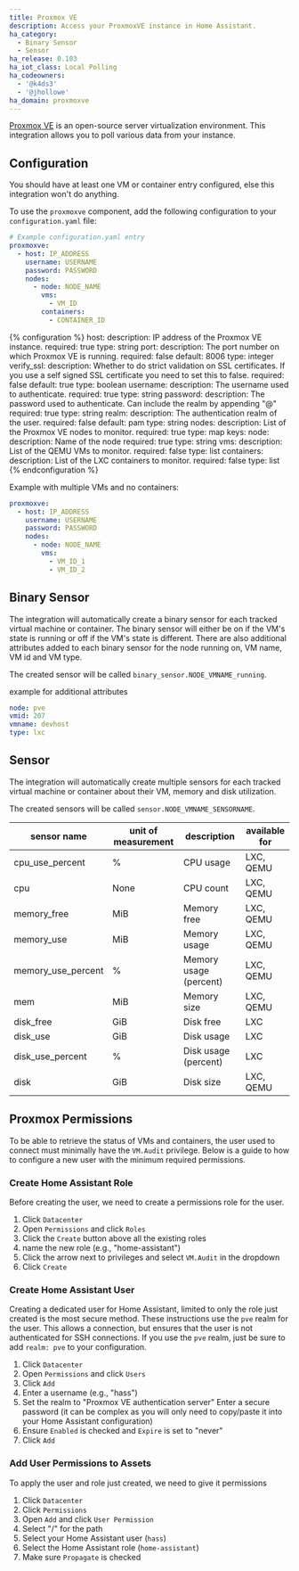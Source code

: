 ```yaml
---
title: Proxmox VE
description: Access your ProxmoxVE instance in Home Assistant.
ha_category:
  - Binary Sensor
  - Sensor
ha_release: 0.103
ha_iot_class: Local Polling
ha_codeowners:
  - '@k4ds3'
  - '@jhollowe'
ha_domain: proxmoxve
---
```


[Proxmox VE](https://www.proxmox.com/en/) is an open-source server virtualization environment. This integration allows you to poll various data from your instance.

## Configuration

<div class='note'>
You should have at least one VM or container entry configured, else this integration won't do anything.
</div>

To use the `proxmoxve` component, add the following configuration to your `configuration.yaml` file:

```yaml
# Example configuration.yaml entry
proxmoxve:
  - host: IP_ADDRESS
    username: USERNAME
    password: PASSWORD
    nodes:
      - node: NODE_NAME
        vms:
          - VM_ID
        containers:
          - CONTAINER_ID
```

{% configuration %}
host:
  description: IP address of the Proxmox VE instance.
  required: true
  type: string
port:
  description: The port number on which Proxmox VE is running.
  required: false
  default: 8006
  type: integer
verify_ssl:
  description: Whether to do strict validation on SSL certificates. If you use a self signed SSL certificate you need to set this to false.
  required: false
  default: true
  type: boolean
username:
  description: The username used to authenticate.
  required: true
  type: string
password:
  description: The password used to authenticate. Can include the realm by appending "@<realm>"
  required: true
  type: string
realm:
  description: The authentication realm of the user.
  required: false
  default: pam
  type: string
nodes:
  description: List of the Proxmox VE nodes to monitor.
  required: true
  type: map
  keys:
    node:
      description: Name of the node
      required: true
      type: string
    vms:
      description: List of the QEMU VMs to monitor.
      required: false
      type: list
    containers:
      description: List of the LXC containers to monitor.
      required: false
      type: list
{% endconfiguration %}

Example with multiple VMs and no containers:

```yaml
proxmoxve:
  - host: IP_ADDRESS
    username: USERNAME
    password: PASSWORD
    nodes:
      - node: NODE_NAME
        vms:
          - VM_ID_1
          - VM_ID_2
```

## Binary Sensor

The integration will automatically create a binary sensor for each tracked virtual machine or container. The binary sensor will either be on if the VM's state is running or off if the VM's state is different. There are also additional attributes added to each binary sensor for the node running on, VM name, VM id and VM type.

The created sensor will be called `binary_sensor.NODE_VMNAME_running`.

example for additional attributes
```yaml
node: pve
vmid: 207
vmname: devhost
type: lxc
```

## Sensor

The integration will automatically create multiple sensors for each tracked virtual machine or container about their VM, memory and disk utilization.

The created sensors will be called `sensor.NODE_VMNAME_SENSORNAME`.

| sensor name | unit of measurement | description | available for |
| --- | --- | --- | --- |
| cpu_use_percent | % | CPU usage | LXC, QEMU |
| cpu | None | CPU count | LXC, QEMU |
| memory_free | MiB | Memory free | LXC, QEMU |
| memory_use | MiB | Memory usage | LXC, QEMU |
| memory_use_percent | % | Memory usage (percent) | LXC, QEMU |
| mem | MiB | Memory size | LXC, QEMU |
| disk_free | GiB | Disk free | LXC |
| disk_use | GiB | Disk usage | LXC |
| disk_use_percent | % | Disk usage (percent) | LXC |
| disk | GiB | Disk size | LXC, QEMU |


## Proxmox Permissions

To be able to retrieve the status of VMs and containers, the user used to connect must minimally have the `VM.Audit` privilege. Below is a guide to how to configure a new user with the minimum required permissions.

### Create Home Assistant Role

Before creating the user, we need to create a permissions role for the user.

1. Click `Datacenter`
2. Open `Permissions` and click `Roles`
3. Click the `Create` button above all the existing roles
4. name the new role (e.g.,  "home-assistant")
5. Click the arrow next to privileges and select `VM.Audit` in the dropdown
6. Click `Create`

### Create Home Assistant User

Creating a dedicated user for Home Assistant, limited to only the role just created is the most secure method. These instructions use the `pve` realm for the user. This allows a connection, but ensures that the user is not authenticated for SSH connections. If you use the `pve` realm, just be sure to add `realm: pve` to your configuration.

1. Click `Datacenter`
2. Open `Permissions` and click `Users`
3. Click `Add`
4. Enter a username (e.g., "hass")
5. Set the realm to "Proxmox VE authentication server"
 Enter a secure password (it can be complex as you will only need to copy/paste it into your Home Assistant configuration)
6. Ensure `Enabled` is checked and `Expire` is set to "never"
7. Click `Add`

### Add User Permissions to Assets

To apply the user and role just created, we need to give it permissions

1. Click `Datacenter`
2. Click `Permissions`
3. Open `Add` and click `User Permission`
4. Select "/" for the path
5. Select your Home Assistant user (`hass`)
6. Select the Home Assistant role (`home-assistant`)
7. Make sure `Propagate` is checked
